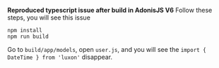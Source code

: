 **Reproduced typescript issue after build in AdonisJS V6**
Follow these steps, you will see this issue

    npm install
    npm run build

Go to `build/app/models`, open `user.js`, and you will see the `import { DateTime } from 'luxon'` disappear.
